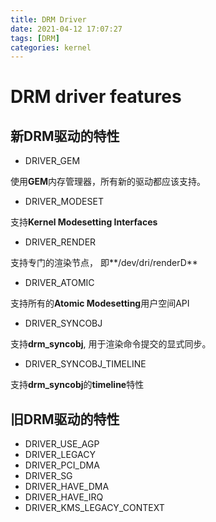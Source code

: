 ```yaml
---
title: DRM Driver
date: 2021-04-12 17:07:27
tags: [DRM]
categories: kernel
---
```


# DRM driver features
## 新DRM驱动的特性
- DRIVER_GEM

使用**GEM**内存管理器，所有新的驱动都应该支持。

- DRIVER_MODESET

支持**Kernel Modesetting Interfaces**

- DRIVER_RENDER

支持专门的渲染节点， 即**/dev/dri/renderD**

- DRIVER_ATOMIC

支持所有的**Atomic Modesetting**用户空间API

- DRIVER_SYNCOBJ

支持**drm_syncobj**, 用于渲染命令提交的显式同步。

- DRIVER_SYNCOBJ_TIMELINE

支持**drm_syncobj**的**timeline**特性

## 旧DRM驱动的特性
- DRIVER_USE_AGP
- DRIVER_LEGACY
- DRIVER_PCI_DMA
- DRIVER_SG
- DRIVER_HAVE_DMA
- DRIVER_HAVE_IRQ
- DRIVER_KMS_LEGACY_CONTEXT

